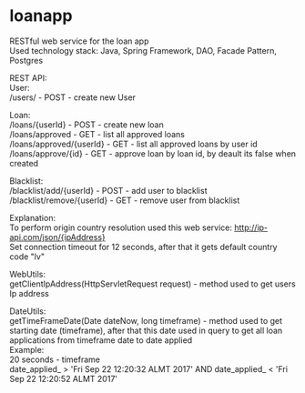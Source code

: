 # loanapp
RESTful web service for the loan app  
Used technology stack: Java, Spring Framework, DAO, Facade Pattern, Postgres   

REST API:   
User:  
/users/ - POST - create new User   
  
Loan:   
/loans/{userId} - POST - create new loan   
/loans/approved - GET - list all approved loans  
/loans/approved/{userId} - GET - list all approved loans by user id  
/loans/approve/{id} - GET - approve loan by loan id, by deault its false when created  

Blacklist:   
/blacklist/add/{userId} - POST - add user to blacklist  
/blacklist/remove/{userId} - GET - remove user from blacklist  
  
Explanation:   
To perform origin country resolution used this web service: http://ip-api.com/json/{ipAddress}  
Set connection timeout for 12 seconds, after that it gets default country code "lv"  
  
WebUtils:  
   getClientIpAddress(HttpServletRequest request) - method used to get users Ip address  
  
DateUtils:   
   getTimeFrameDate(Date dateNow, long timeframe) - method used to get starting date (timeframe), after that this date used in                    query to get all loan applications from timeframe date to date applied   
                   Example:  
                   20 seconds - timeframe  
                   date_applied_ > 'Fri Sep 22 12:20:32 ALMT 2017' AND date_applied_ < 'Fri Sep 22 12:20:52 ALMT 2017'
               
                                                     

